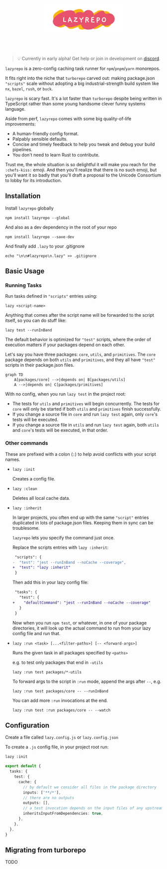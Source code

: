 <div alt style="text-align: center; transform: scale(.5);">
  <img alt="LAZYREPO" src="https://github.com/ds300/lazyrepo/raw/main/assets/lazyrepo.svg" />
</div>

> 💡 Currently in early alpha! Get help or join in development on [discord](https://discord.gg/XWb3NGHkfD).

`lazyrepo` is a zero-config caching task runner for `npm`/`pnpm`/`yarn` monorepos.

It fits right into the niche that `turborepo` carved out: making package.json `"scripts"` scale without adopting a big industrial-strength build system like `nx`, `bazel`, `rush`, or `buck`.

`lazyrepo` is scary fast. It's a lot faster than `turborepo` despite being written in TypeScript rather than some young handsome clever funny systems language.

Aside from perf, `lazyrepo` comes with some big quality-of-life improvements:

- A human-friendly config format.
- Palpably sensible defaults.
- Concise and timely feedback to help you tweak and debug your build pipelines.
- You don't need to learn Rust to contribute.

Trust me, the whole situation is so delightful it will make you reach for the `:chefs-kiss:` emoji. And then you'll realize that there is no such emoji, but you'll want it so badly that you'll draft a proposal to the Unicode Consortium to lobby for its introduction.

## Installation

Install `lazyrepo` globally

    npm install lazyrepo --global

And also as a dev dependency in the root of your repo

    npm install lazyrepo --save-dev

And finally add `.lazy` to your .gitignore

    echo "\n\n#lazyrepo\n.lazy" >> .gitignore

## Basic Usage

### Running Tasks

Run tasks defined in `"scripts"` entries using:

    lazy <script-name>

Anything that comes after the script name will be forwarded to the script itself, so you can do stuff like:

    lazy test --runInBand

The default behavior is optimized for `"test"` scripts, where the order of execution matters if your packages depend on each other.

Let's say you have three packages: `core`, `utils`, and `primitives`. The `core` package depends on both `utils` and `primitives`, and they all have `"test"` scripts in their package.json files.

```mermaid
graph TD
    A[packages/core] -->|depends on| B[packages/utils]
    A -->|depends on| C[packages/primitives]
```

With no config, when you run `lazy test` in the project root:

- The tests for `utils` and `primitives` will begin concurrently. The tests for `core` will only be started if both `utils` and `primitives` finish successfully.
- If you change a source file in `core` and run `lazy test` again, only `core`'s tests will be executed.
- If you change a source file in `utils` and run `lazy test` again, both `utils` and `core`'s tests will be executed, in that order.

### Other commands

These are prefixed with a colon (`:`) to help avoid conflicts with your script names.

- `lazy :init`

  Creates a config file.

- `lazy :clean`

  Deletes all local cache data.

- `lazy :inherit`

  In larger projects, you often end up with the same `"script"` entries duplicated in lots of package.json files. Keeping them in sync can be troublesome.

  `lazyrepo` lets you specify the command just once.

  Replace the scripts entries with `lazy :inherit`:

  ```diff
   "scripts": {
  -  "test": "jest --runInBand --noCache --coverage",
  +  "test": "lazy :inherit"
   }
  ```

  Then add this in your lazy config file:

  ```diff
   "tasks": {
     "test": {
  +    "defaultCommand": "jest --runInBand --noCache --coverage"
     }
   }
  ```

  Now when you run `npm test`, or whatever, in one of your package directories, it will look up the actual command to run from your lazy config file and run that.

- `lazy :run <task> [...<filter-paths>] [-- <forward-args>]`

  Runs the given task in all packages specified by `<paths>`

  e.g. to test only packages that end in `-utils`

      lazy :run test packages/*-utils

  To forward args to the script in `:run` mode, append the args after `--`, e.g.

      lazy :run test packages/core -- --runInBand

  You can add more `:run` invocations at the end.

      lazy :run test :run packages/core -- --watch

## Configuration

Create a file called `lazy.config.js` or `lazy.config.json`

To create a `.js` config file, in your project root run:

    lazy :init

```ts
export default {
  tasks: {
    test: {
      cache: {
        // by default we consider all files in the package directory
        inputs: ['**/*'],
        // there are no outputs
        outputs: [],
        // a test invocation depends on the input files of any upstream packages
        inheritsInputFromDependencies: true,
      },
    },
  },
}
```

## Migrating from turborepo

TODO
